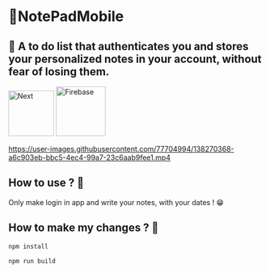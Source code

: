 # 🎈NotePadMobile 
## 👾 A to do list that authenticates you and stores your personalized notes in your account, without fear of losing them.

<img alt="Next" src="https://img.shields.io/badge/-ReactNative-black?style=flat-square&logo=reactnative" width="90px"/> <img alt="Firebase" src="https://img.shields.io/badge/-Firebase-black?style=flat-square&logo=firebase" width="98px"/>



https://user-images.githubusercontent.com/77704994/138270368-a6c903eb-bbc5-4ec4-99a7-23c6aab9fee1.mp4



##  How to use ? 🤔

Only make login in app and write your notes, with your dates ! 😁

## How to make my changes ? 🤔

```sh
npm install
```

```sh
npm run build
```
